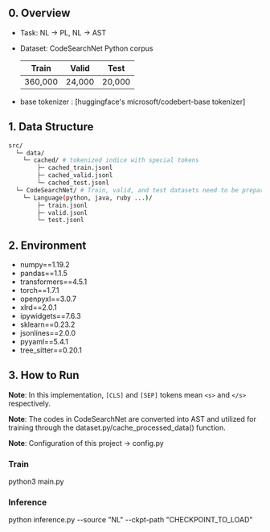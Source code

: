 ## 0. Overview

- Task: NL -> PL, NL -> AST
- Dataset: CodeSearchNet Python corpus

    |  Train  | Valid  |  Test  |
    | :-----: | :----: | :----: |
    | 360,000 | 24,000 | 20,000 |

- base tokenizer : [huggingface's microsoft/codebert-base tokenizer]

## 1. Data Structure
```sh
src/
  └─ data/
    └─ cached/ # tokenized indice with special tokens
        ├─ cached_train.jsonl
        ├─ cached_valid.jsonl
        └─ cached_test.jsonl
  └─ CodeSearchNet/ # Train, valid, and test datasets need to be prepared for each of the six languages in CodeSearchNet.
    └─ Language(python, java, ruby ...)/
        ├─ train.jsonl
        ├─ valid.jsonl
        └─ test.jsonl
```

## 2. Environment

- numpy==1.19.2
- pandas==1.1.5
- transformers==4.5.1
- torch==1.7.1
- openpyxl==3.0.7
- xlrd==2.0.1
- ipywidgets==7.6.3
- sklearn==0.23.2
- jsonlines==2.0.0
- pyyaml==5.4.1
- tree_sitter==0.20.1

## 3. How to Run

**Note**: In this implementation, ```[CLS]``` and ```[SEP]``` tokens mean ```<s>``` and ```</s>``` respectively.

**Note**: The codes in CodeSearchNet are converted into AST and utilized for training through the dataset.py/cache_processed_data() function.

**Note**: Configuration of this project -> config.py

### Train

python3 main.py 

### Inference

python inference.py --source "NL" --ckpt-path "CHECKPOINT_TO_LOAD"
